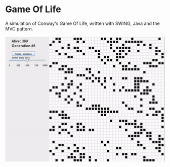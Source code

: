 # Game Of Life
A simulation of Conway's Game Of Life, written with SWING, Java and the MVC pattern.\
\
![gif](demo.gif)

